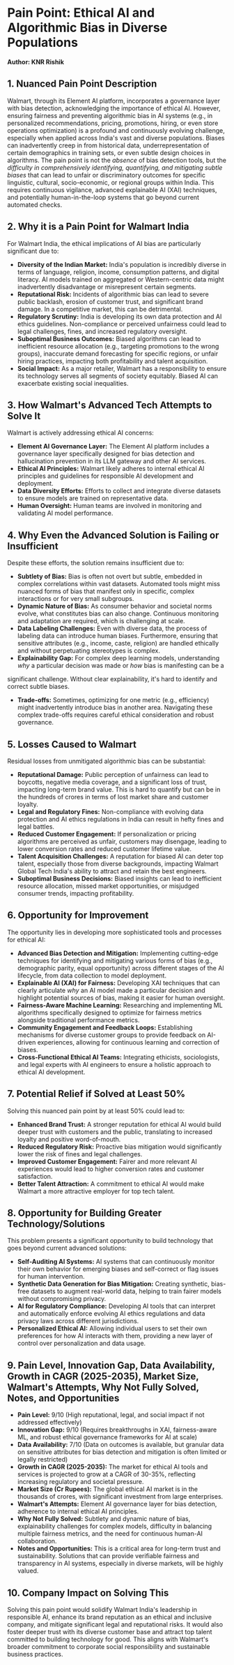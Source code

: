 # Pain Point: Ethical AI and Algorithmic Bias in Diverse Populations

**Author: KNR Rishik**

## 1. Nuanced Pain Point Description

Walmart, through its Element AI platform, incorporates a governance layer with bias detection, acknowledging the importance of ethical AI. However, ensuring fairness and preventing algorithmic bias in AI systems (e.g., in personalized recommendations, pricing, promotions, hiring, or even store operations optimization) is a profound and continuously evolving challenge, especially when applied across India's vast and diverse populations. Biases can inadvertently creep in from historical data, underrepresentation of certain demographics in training sets, or even subtle design choices in algorithms. The pain point is not the *absence* of bias detection tools, but the *difficulty in comprehensively identifying, quantifying, and mitigating subtle biases* that can lead to unfair or discriminatory outcomes for specific linguistic, cultural, socio-economic, or regional groups within India. This requires continuous vigilance, advanced explainable AI (XAI) techniques, and potentially human-in-the-loop systems that go beyond current automated checks.

## 2. Why it is a Pain Point for Walmart India

For Walmart India, the ethical implications of AI bias are particularly significant due to:

*   **Diversity of the Indian Market:** India's population is incredibly diverse in terms of language, religion, income, consumption patterns, and digital literacy. AI models trained on aggregated or Western-centric data might inadvertently disadvantage or misrepresent certain segments.
*   **Reputational Risk:** Incidents of algorithmic bias can lead to severe public backlash, erosion of customer trust, and significant brand damage. In a competitive market, this can be detrimental.
*   **Regulatory Scrutiny:** India is developing its own data protection and AI ethics guidelines. Non-compliance or perceived unfairness could lead to legal challenges, fines, and increased regulatory oversight.
*   **Suboptimal Business Outcomes:** Biased algorithms can lead to inefficient resource allocation (e.g., targeting promotions to the wrong groups), inaccurate demand forecasting for specific regions, or unfair hiring practices, impacting both profitability and talent acquisition.
*   **Social Impact:** As a major retailer, Walmart has a responsibility to ensure its technology serves all segments of society equitably. Biased AI can exacerbate existing social inequalities.

## 3. How Walmart's Advanced Tech Attempts to Solve It

Walmart is actively addressing ethical AI concerns:

*   **Element AI Governance Layer:** The Element AI platform includes a governance layer specifically designed for bias detection and hallucination prevention in its LLM gateway and other AI services.
*   **Ethical AI Principles:** Walmart likely adheres to internal ethical AI principles and guidelines for responsible AI development and deployment.
*   **Data Diversity Efforts:** Efforts to collect and integrate diverse datasets to ensure models are trained on representative data.
*   **Human Oversight:** Human teams are involved in monitoring and validating AI model performance.

## 4. Why Even the Advanced Solution is Failing or Insufficient

Despite these efforts, the solution remains insufficient due to:

*   **Subtlety of Bias:** Bias is often not overt but subtle, embedded in complex correlations within vast datasets. Automated tools might miss nuanced forms of bias that manifest only in specific, complex interactions or for very small subgroups.
*   **Dynamic Nature of Bias:** As consumer behavior and societal norms evolve, what constitutes bias can also change. Continuous monitoring and adaptation are required, which is challenging at scale.
*   **Data Labeling Challenges:** Even with diverse data, the process of labeling data can introduce human biases. Furthermore, ensuring that sensitive attributes (e.g., income, caste, religion) are handled ethically and without perpetuating stereotypes is complex.
*   **Explainability Gap:** For complex deep learning models, understanding *why* a particular decision was made or *how* bias is manifesting can be a 


significant challenge. Without clear explainability, it's hard to identify and correct subtle biases.
*   **Trade-offs:** Sometimes, optimizing for one metric (e.g., efficiency) might inadvertently introduce bias in another area. Navigating these complex trade-offs requires careful ethical consideration and robust governance.

## 5. Losses Caused to Walmart

Residual losses from unmitigated algorithmic bias can be substantial:

*   **Reputational Damage:** Public perception of unfairness can lead to boycotts, negative media coverage, and a significant loss of trust, impacting long-term brand value. This is hard to quantify but can be in the hundreds of crores in terms of lost market share and customer loyalty.
*   **Legal and Regulatory Fines:** Non-compliance with evolving data protection and AI ethics regulations in India can result in hefty fines and legal battles.
*   **Reduced Customer Engagement:** If personalization or pricing algorithms are perceived as unfair, customers may disengage, leading to lower conversion rates and reduced customer lifetime value.
*   **Talent Acquisition Challenges:** A reputation for biased AI can deter top talent, especially those from diverse backgrounds, impacting Walmart Global Tech India's ability to attract and retain the best engineers.
*   **Suboptimal Business Decisions:** Biased insights can lead to inefficient resource allocation, missed market opportunities, or misjudged consumer trends, impacting profitability.

## 6. Opportunity for Improvement

The opportunity lies in developing more sophisticated tools and processes for ethical AI:

*   **Advanced Bias Detection and Mitigation:** Implementing cutting-edge techniques for identifying and mitigating various forms of bias (e.g., demographic parity, equal opportunity) across different stages of the AI lifecycle, from data collection to model deployment.
*   **Explainable AI (XAI) for Fairness:** Developing XAI techniques that can clearly articulate *why* an AI model made a particular decision and highlight potential sources of bias, making it easier for human oversight.
*   **Fairness-Aware Machine Learning:** Researching and implementing ML algorithms specifically designed to optimize for fairness metrics alongside traditional performance metrics.
*   **Community Engagement and Feedback Loops:** Establishing mechanisms for diverse customer groups to provide feedback on AI-driven experiences, allowing for continuous learning and correction of biases.
*   **Cross-Functional Ethical AI Teams:** Integrating ethicists, sociologists, and legal experts with AI engineers to ensure a holistic approach to ethical AI development.

## 7. Potential Relief if Solved at Least 50%

Solving this nuanced pain point by at least 50% could lead to:

*   **Enhanced Brand Trust:** A stronger reputation for ethical AI would build deeper trust with customers and the public, translating to increased loyalty and positive word-of-mouth.
*   **Reduced Regulatory Risk:** Proactive bias mitigation would significantly lower the risk of fines and legal challenges.
*   **Improved Customer Engagement:** Fairer and more relevant AI experiences would lead to higher conversion rates and customer satisfaction.
*   **Better Talent Attraction:** A commitment to ethical AI would make Walmart a more attractive employer for top tech talent.

## 8. Opportunity for Building Greater Technology/Solutions

This problem presents a significant opportunity to build technology that goes beyond current advanced solutions:

*   **Self-Auditing AI Systems:** AI systems that can continuously monitor their own behavior for emerging biases and self-correct or flag issues for human intervention.
*   **Synthetic Data Generation for Bias Mitigation:** Creating synthetic, bias-free datasets to augment real-world data, helping to train fairer models without compromising privacy.
*   **AI for Regulatory Compliance:** Developing AI tools that can interpret and automatically enforce evolving AI ethics regulations and data privacy laws across different jurisdictions.
*   **Personalized Ethical AI:** Allowing individual users to set their own preferences for how AI interacts with them, providing a new layer of control over personalization and data usage.

## 9. Pain Level, Innovation Gap, Data Availability, Growth in CAGR (2025-2035), Market Size, Walmart's Attempts, Why Not Fully Solved, Notes, and Opportunities

*   **Pain Level:** 9/10 (High reputational, legal, and social impact if not addressed effectively)
*   **Innovation Gap:** 9/10 (Requires breakthroughs in XAI, fairness-aware ML, and robust ethical governance frameworks for AI at scale)
*   **Data Availability:** 7/10 (Data on outcomes is available, but granular data on sensitive attributes for bias detection and mitigation is often limited or legally restricted)
*   **Growth in CAGR (2025-2035):** The market for ethical AI tools and services is projected to grow at a CAGR of 30-35%, reflecting increasing regulatory and societal pressure.
*   **Market Size (Cr Rupees):** The global ethical AI market is in the thousands of crores, with significant investment from large enterprises.
*   **Walmart's Attempts:** Element AI governance layer for bias detection, adherence to internal ethical AI principles.
*   **Why Not Fully Solved:** Subtlety and dynamic nature of bias, explainability challenges for complex models, difficulty in balancing multiple fairness metrics, and the need for continuous human-AI collaboration.
*   **Notes and Opportunities:** This is a critical area for long-term trust and sustainability. Solutions that can provide verifiable fairness and transparency in AI systems, especially in diverse markets, will be highly valued.

## 10. Company Impact on Solving This

Solving this pain point would solidify Walmart India's leadership in responsible AI, enhance its brand reputation as an ethical and inclusive company, and mitigate significant legal and reputational risks. It would also foster deeper trust with its diverse customer base and attract top talent committed to building technology for good. This aligns with Walmart's broader commitment to corporate social responsibility and sustainable business practices.

